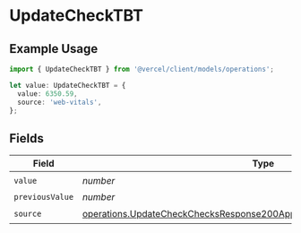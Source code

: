 # UpdateCheckTBT

## Example Usage

```typescript
import { UpdateCheckTBT } from '@vercel/client/models/operations';

let value: UpdateCheckTBT = {
  value: 6350.59,
  source: 'web-vitals',
};
```

## Fields

| Field           | Type                                                                                                                                                                 | Required           | Description |
| --------------- | -------------------------------------------------------------------------------------------------------------------------------------------------------------------- | ------------------ | ----------- |
| `value`         | _number_                                                                                                                                                             | :heavy_check_mark: | N/A         |
| `previousValue` | _number_                                                                                                                                                             | :heavy_minus_sign: | N/A         |
| `source`        | [operations.UpdateCheckChecksResponse200ApplicationJSONResponseBodySource](../../models/operations/updatecheckchecksresponse200applicationjsonresponsebodysource.md) | :heavy_check_mark: | N/A         |
